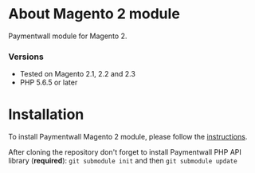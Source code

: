 # About Magento 2 module
Paymentwall module for Magento 2.


### Versions
* Tested on Magento 2.1, 2.2 and 2.3
* PHP 5.6.5 or later

# Installation
To install Paymentwall Magento 2 module, please follow the [instructions](https://docs.paymentwall.com/modules/magento).

After cloning the repository don't forget to install Paymentwall PHP API library (**required**):
`git submodule init` and then `git submodule update`